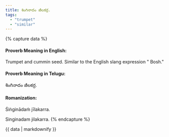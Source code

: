 ```yaml
---
title: శింగినాదం జీలకర్ర.
tags:
  - "trumpet"
  - "similar"
---
```


{% capture data %}
#### Proverb Meaning in English:
Trumpet and cummin seed.
Similar to the English slang expression " Bosh."

#### Proverb Meaning in Telugu:
శింగినాదం జీలకర్ర.

#### Romanization:
Śiṅginādaṁ jīlakarra.

Singinadam jilakarra.
{% endcapture %}

{{ data | markdownify }}


